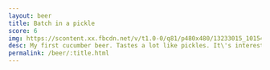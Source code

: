 ```yaml
---
layout: beer
title: Batch in a pickle
score: 6
img: https://scontent.xx.fbcdn.net/v/t1.0-0/q81/p480x480/13233015_10154147274988745_881393278262650589_n.jpg?oh=0edb6a34d21847b3ff5eaeaa73a2ea9e&oe=5877616B
desc: My first cucumber beer. Tastes a lot like pickles. It\'s interesting but it wouldn\'t bring me back
permalink: /beer/:title.html
---
```

